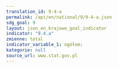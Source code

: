 ```yaml
---
translation_id: 9-4-a
permalink: /api/en/national/9/9-4-a.json
sdg_goal: 9
layout: json_en_krajowe_goal_indicator
indicator: "9.4.a"
zmienne: total
indicator_variable_1: ogółem;
kategorie: null
source_url: www.stat.gov.pl
---
```

